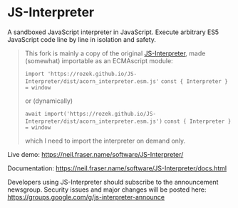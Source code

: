 JS-Interpreter
==============

A sandboxed JavaScript interpreter in JavaScript.  Execute arbitrary ES5
JavaScript code line by line in isolation and safety.

> This fork is mainly a copy of the original [JS-Interpreter](https://github.com/NeilFraser/JS-Interpreter), made (somewhat) importable as an ECMAscript module:
> 
> `import 'https://rozek.github.io/JS-Interpreter/dist/acorn_interpreter.esm.js'`
> `const { Interpreter } = window`
> 
> or (dynamically)
>
> `await import('https://rozek.github.io/JS-Interpreter/dist/acorn_interpreter.esm.js')`
> `const { Interpreter } = window`
>
> which I need to import the interpreter on demand only.

Live demo:
https://neil.fraser.name/software/JS-Interpreter/

Documentation:
https://neil.fraser.name/software/JS-Interpreter/docs.html

Developers using JS-Interpreter should subscribe to the announcement newsgroup.
Security issues and major changes will be posted here:
https://groups.google.com/g/js-interpreter-announce
